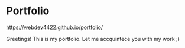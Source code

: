 # Portfolio

https://webdev4422.github.io/portfolio/

Greetings! This is my portfolio. Let me accquintece you with my work ;)
